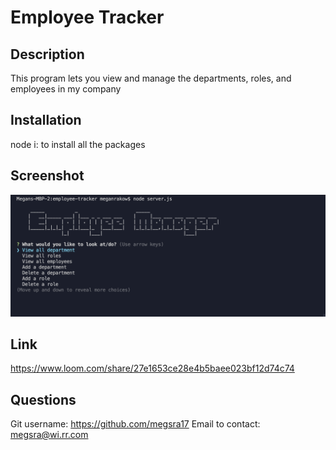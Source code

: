 # Employee Tracker

## Description
This program lets you view and manage the departments, roles, and employees in my company

## Installation
node i: to install all the packages

## Screenshot
![This is an image of my project](https://github.com/megsra17/employee-tracker/blob/main/Screenshot%202022-11-22%20at%205.19.47%20PM.png)

## Link
https://www.loom.com/share/27e1653ce28e4b5baee023bf12d74c74

## Questions
Git username: https://github.com/megsra17
Email to contact: megsra@wi.rr.com
